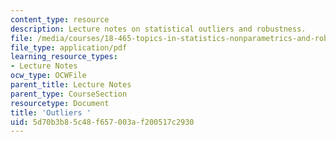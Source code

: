 ```yaml
---
content_type: resource
description: Lecture notes on statistical outliers and robustness.
file: /media/courses/18-465-topics-in-statistics-nonparametrics-and-robustness-spring-2005/5d70b3b85c48f657003af200517c2930_outliers.pdf
file_type: application/pdf
learning_resource_types:
- Lecture Notes
ocw_type: OCWFile
parent_title: Lecture Notes
parent_type: CourseSection
resourcetype: Document
title: 'Outliers '
uid: 5d70b3b8-5c48-f657-003a-f200517c2930
---
```


